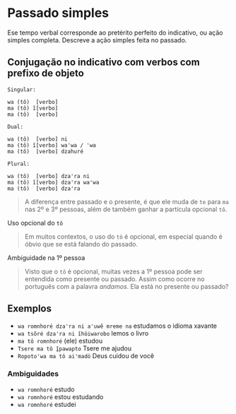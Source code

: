 # Passado simples

Ese tempo verbal corresponde ao pretérito perfeito do indicativo, ou ação simples completa. Descreve a ação simples feita no passado.

## Conjugação no indicativo com verbos com prefixo de objeto

```text
Singular:

wa (tô)  [verbo]
ma (tô) ĩ[verbo]
ma (tô)  [verbo]

Dual:

wa (tô)  [verbo] ni 
ma (tô) ĩ[verbo] waꞌwa / ꞌwa
ma (tô)  [verbo] dzahuré

Plural:

wa (tô)  [verbo] dzaꞌra ni 
ma (tô) ĩ[verbo] dzaꞌra waꞌwa
ma (tô)  [verbo] dzaꞌra
```

> A diferença entre passado e o presente, é que ele muda de `te` para `ma` nas 2º e 3º pessoas, além de também ganhar a partícula opcional `tô`.

Uso opcional do `tô`

> Em muitos contextos, o uso do `tô` é opcional, em especial quando é óbvio que se está falando do passado.

Ambiguidade na 1º pessoa

> Visto que o `tô` é opcional, muitas vezes a 1º pessoa pode ser entendida como presente ou passado. Assim como ocorre no português com a palavra *andamos*. Ela está no presente ou passado?

## Exemplos

- `wa romnhoré dzaꞌra ni aꞌuwẽ mreme na` estudamos o idioma xavante
- `wa tsõré dzaꞌra ni ĩhöiwarobo` lemos o livro
- `ma tô romnhoré` (ele) estudou
- `Tsere ma tô ĩ̱pawapto` Tsere me ajudou
- `Ropotoꞌwa ma tô aiꞌmadö` Deus cuidou de você

### Ambiguidades

- `wa romnhoré` estudo
- `wa romnhoré` estou estudando
- `wa romnhoré` estudei
